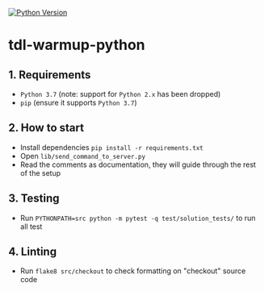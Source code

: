 [![Python Version](http://img.shields.io/badge/Python-3.7-blue.svg)](https://www.python.org/downloads/release/python-370/)

# tdl-warmup-python


## 1. Requirements

- `Python 3.7` (note: support for `Python 2.x` has been dropped)
- `pip` (ensure it supports `Python 3.7`)


## 2. How to start

- Install dependencies `pip install -r requirements.txt`
- Open `lib/send_command_to_server.py`
- Read the comments as documentation, they will guide through the rest of the setup

## 3. Testing

- Run `PYTHONPATH=src python -m pytest -q test/solution_tests/` to run all test

## 4. Linting

- Run `flake8 src/checkout` to check formatting on "checkout" source code

